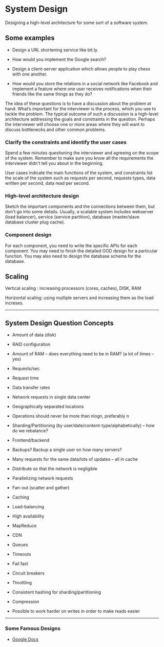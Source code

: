 # System Design

Designing a high-level architecture for some sort of a software system.

## Some examples

- Design a URL shortening service like bit.ly.

- How would you implement the Google search?

- Design a client-server application which allows people to play chess with one another.

- How would you store the relations in a social network like Facebook and implement a feature where one user receives notifications when their friends like the same things as they do?

The idea of these questions is to have a discussion about the problem at hand. What’s important for the interviewer is the process, which you use to tackle the problem. The typical outcome of such a discussion is a high-level architecture addressing the goals and constraints in the question. Perhaps the interviewer will choose one or more areas where they will want to discuss bottlenecks and other common problems.

### Clarify the constraints and identify the user cases

Spend a few minutes questioning the interviewer and agreeing on the scope of the system. Remember to make sure you know all the requirements the interviewer didn't tell you about in the beginning.

User cases indicate the main functions of the system, and constraints list the scale of the system such as requests per second, requests types, data written per second, data read per second.

### High-level architecture design

Sketch the important components and the connections between them, but don't go into some details. Usually, a scalable system includes webserver (load balancer), service (service partition), database (master/slave database cluster plug cache).

### Component design

For each component, you need to write the specific APIs for each component. You may need to finish the detailed OOD design for a particular function. You may also need to design the database schema for the database.


## Scaling

Vertical scaling :  increasing processors (cores, caches), DISK, RAM

Horizontal scaling:  using mutliple servers and increasing them as the load increses.

---

## System Design Question Concepts

- Amount of data (disk)

- RAID configuration

- Amount of RAM – does everything need to be in RAM? (a lot of times – yes)

- Requests/sec

- Request time

- Data transfer rates

- Network requests in single data center

- Geographically separated locations

- Operations should never be more than nlogn, preferably n

- Sharding/Partitioning (by user/date/content-type/alphabetically) – how do we rebalance?

- Frontend/backend

- Backups? Backup a single user on how many servers?

- Many requests for the same data/lots of updates – all in cache

- Distribute so that the network is negligible

- Parallelizing network requests

- Fan-out (scatter and gather)

- Caching

- Load-balancing

- High availability

- MapReduce

- CDN

- Queues

- Timeouts

- Fail fast

- Circuit breakers

- Throttling

- Consistent hashing for sharding/partitioning

- Compression

- Possible to work harder on writes in order to make reads easier

---

### Some Famous Designs

- [Google Docs](http://blog.gainlo.co/index.php/2016/03/22/system-design-interview-question-how-to-design-google-docs/)
